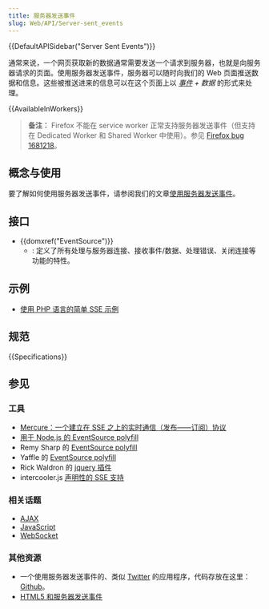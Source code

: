 ```yaml
---
title: 服务器发送事件
slug: Web/API/Server-sent_events
---
```


{{DefaultAPISidebar("Server Sent Events")}}

通常来说，一个网页获取新的数据通常需要发送一个请求到服务器，也就是向服务器请求的页面。使用服务器发送事件，服务器可以随时向我们的 Web 页面推送数据和信息。这些被推送进来的信息可以在这个页面上以 _[事件](/zh-CN/docs/Web/API/event) + 数据_ 的形式来处理。

{{AvailableInWorkers}}

> **备注：** Firefox 不能在 service worker 正常支持服务器发送事件（但支持在 Dedicated Worker 和 Shared Worker 中使用）。参见 [Firefox bug 1681218](https://bugzil.la/1681218)。

## 概念与使用

要了解如何使用服务器发送事件，请参阅我们的文章[使用服务器发送事件](/zh-CN/docs/Web/API/Server-sent_events/Using_server-sent_events)。

## 接口

- {{domxref("EventSource")}}
  - : 定义了所有处理与服务器连接、接收事件/数据、处理错误、关闭连接等功能的特性。

## 示例

- [使用 PHP 语言的简单 SSE 示例](https://github.com/mdn/dom-examples/tree/main/server-sent-events)

## 规范

{{Specifications}}

## 参见

### 工具

- [Mercure：一个建立在 SSE 之上的实时通信（发布——订阅）协议](https://mercure.rocks)
- [用于 Node.js 的 EventSource polyfill](https://github.com/EventSource/eventsource)
- Remy Sharp 的 [EventSource polyfill](https://github.com/remy/polyfills/blob/master/EventSource.js)
- Yaffle 的 [EventSource polyfill](https://github.com/Yaffle/EventSource)
- Rick Waldron 的 [jquery 插件](https://github.com/rwaldron/jquery.eventsource)
- intercooler.js [声明性的 SSE 支持](https://intercoolerjs.org/docs.html#sse)

### 相关话题

- [AJAX](/zh-CN/docs/Web/Guide/AJAX)
- [JavaScript](/zh-CN/docs/Web/JavaScript)
- [WebSocket](/zh-CN/docs/Web/API/WebSockets_API)

### 其他资源

- 一个使用服务器发送事件的、类似 [Twitter](http://hacks.mozilla.org/2011/06/a-wall-powered-by-eventsource-and-server-sent-events/) 的应用程序，代码存放在这里：[Github](https://github.com/mozilla/webowonder-demos/tree/master/demos/friends%20timeline)。
- [HTML5 和服务器发送事件](http://dsheiko.com/weblog/html5-and-server-sent-events)
